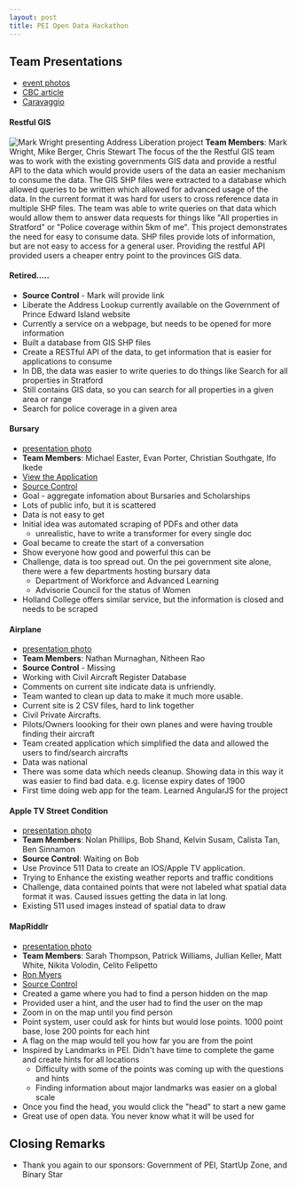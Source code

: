 ```yaml
---
layout: post
title: PEI Open Data Hackathon
---
```


## Team Presentations
* [event photos](https://www.flickr.com/photos/100794919@N05/albums/72157663224471673)
* [CBC article](http://www.cbc.ca/news/canada/prince-edward-island/data-computer-apps-open-government-1.3478962)
* [Caravaggio](https://twitter.com/30_for_60/status/706992363185577985)

#### Restful GIS 
![Mark Wright presenting Address Liberation project](https://www.flickr.com/photos/100794919@N05/24938363134/in/album-72157663224471673/ "Mark Wright presenting Address Liberation project") 
**Team Members**: Mark Wright, Mike Berger, Chris Stewart
The focus of the the Restful GIS team was to work with the existing governments GIS data and provide a restful API to the data which would provide users of the data an easier mechanism to consume the data. The GIS SHP files were extracted to a database which allowed queries to be written which allowed for advanced usage of the data. In the current format it was hard for users to cross reference data in multiple SHP files. The team was able to write queries on that data which would allow them to answer data requests for things like "All properties in Stratford" or "Police coverage within 5km of me". This project demonstrates the need for easy to consume data. SHP files provide lots of information, but are not easy to access for a general user. Providing the restful API provided users a cheaper entry point to the provinces GIS data. 

#### Retired.....
* **Source Control** - Mark will provide link
* Liberate the Address Lookup currently available on the Government of Prince Edward Island website
* Currently a service on a webpage, but needs to be opened for more information
* Built a database from GIS SHP files
* Create a RESTful API of the data, to get information that is easier for applications to consume
* In DB, the data was easier to write queries to do things like Search for all properties in Stratford
* Still contains GIS data, so you can search for all properties in a given area or range
* Search for police coverage in a given area

#### Bursary
* [presentation photo](https://www.flickr.com/photos/100794919@N05/25542728046/in/album-72157663224471673/)
* **Team Members**: Michael Easter, Evan Porter, Christian Southgate, Ifo Ikede
* [View the Application](http://peidevs.github.io/OpenDataBookClub/bursary/)
* [Source Control](https://github.com/peidevs/OpenDataBookClub/tree/gh-pages/bursary)
* Goal - aggregate infomation about Bursaries and Scholarships
* Lots of public info, but it is scattered
* Data is not easy to get
* Initial idea was automated scraping of PDFs and other data
    * unrealistic, have to write a transformer for every single doc
* Goal became to create the start of a conversation
* Show everyone how good and powerful this can be
* Challenge, data is too spread out. On the pei government site alone, there were a few departments hosting bursary data
    * Department of Workforce and Advanced Learning
    * Advisorie Council for the status of Women 
* Holland College offers similar service, but the information is closed and needs to be scraped

#### Airplane
* [presentation photo](https://www.flickr.com/photos/100794919@N05/25273254090/in/album-72157663224471673/)
* **Team Members**: Nathan Murnaghan, Nitheen Rao
* **Source Control** - Missing
* Working with Civil Aircraft Register Database
* Comments on current site indicate data is unfriendly.
* Team wanted to clean up data to make it much more usable. 
* Current site is 2 CSV files, hard to link together
* Civil Private Aircrafts.
* Pilots/Owners loooking for their own planes and were having trouble finding their aircraft
* Team created application which simplified the data and allowed the users to find/search aircrafts
* Data was national
* There was some data which needs cleanup. Showing data in this way it was easier to find bad data. e.g. license expiry dates of 1900
* First time doing web app for the team. Learned AngularJS for the project

#### Apple TV Street Condition
* [presentation photo](https://www.flickr.com/photos/100794919@N05/25450302532/in/album-72157663224471673/)
* **Team Members**: Nolan Phillips, Bob Shand, Kelvin Susam, Calista Tan, Ben Sinnamon
* **Source Control**: Waiting on Bob
* Use Province 511 Data to create an IOS/Apple TV application.
* Trying to Enhance the existing weather reports and traffic conditions
* Challenge, data contained points that were not labeled what spatial data format it was. Caused issues getting the data in lat long. 
* Existing 511 used images instead of spatial data to draw 

#### MapRiddlr
* [presentation photo](https://www.flickr.com/photos/100794919@N05/25273253320/in/album-72157663224471673/)
* **Team Members**: Sarah Thompson, Patrick Williams, Jullian Keller, Matt White, Nikita Volodin, Celito Felipetto
* [Ron Myers](https://www.flickr.com/photos/100794919@N05/25450295822/in/album-72157663224471673/)
* [Source Control](https://github.com/MatthewWhite/MapRiddlr)
* Created a game where you had to find a person hidden on the map
* Provided user a hint, and the user had to find the user on the map
* Zoom in on the map until you find person
* Point system, user could ask for hints but would lose points. 1000 point base, lose 200 points for each hint
* A flag on the map would tell you how far you are from the point
* Inspired by Landmarks in PEI. Didn't have time to complete the game and create hints for all locations
    *  Difficulty with some of the points was coming up with the questions and hints
    *  Finding information about major landmarks was easier on a global scale
* Once you find the head, you would click the "head" to start a new game
* Great use of open data. You never know what it will be used for

## Closing Remarks
 * Thank you again to our sponsors: Government of PEI, StartUp Zone, and Binary Star

